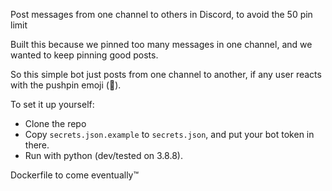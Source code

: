 Post messages from one channel to others in Discord, to avoid the 50 pin limit

Built this because we pinned too many messages in one channel, and we wanted to keep pinning good posts.

So this simple bot just posts from one channel to another, if any user reacts with the pushpin emoji (📌).

To set it up yourself:
* Clone the repo
* Copy `secrets.json.example` to `secrets.json`, and put your bot token in there. 
* Run with python (dev/tested on 3.8.8).

Dockerfile to come eventually™
